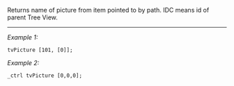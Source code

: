 Returns name of picture from item pointed to by path. IDC means id of parent Tree View.


---
*Example 1:*
```sqf
tvPicture [101, [0]];
```

*Example 2:*
```sqf
_ctrl tvPicture [0,0,0];
```